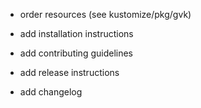 - order resources (see kustomize/pkg/gvk)

- add installation instructions

- add contributing guidelines

- add release instructions

- add changelog

